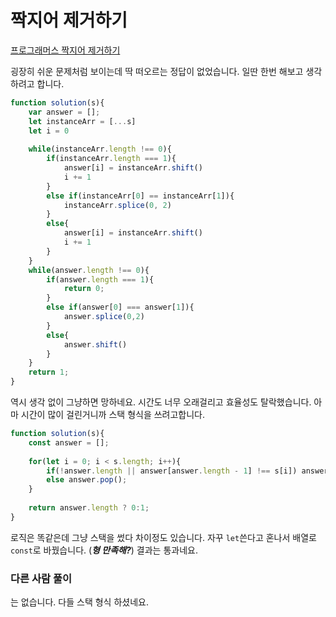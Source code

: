 # 짝지어 제거하기  
[프로그래머스 짝지어 제거하기](https://school.programmers.co.kr/learn/courses/30/lessons/12973)  

굉장히 쉬운 문제처럼 보이는데 딱 떠오르는 정답이 없었습니다. 일딴 한번 해보고 생각하려고 합니다.  

```js
function solution(s){
    var answer = [];
    let instanceArr = [...s]
    let i = 0
    
    while(instanceArr.length !== 0){
        if(instanceArr.length === 1){
            answer[i] = instanceArr.shift()
            i += 1
        }
        else if(instanceArr[0] == instanceArr[1]){
            instanceArr.splice(0, 2)
        }
        else{
            answer[i] = instanceArr.shift()
            i += 1
        }
    }
    while(answer.length !== 0){
        if(answer.length === 1){
            return 0;
        }
        else if(answer[0] === answer[1]){
            answer.splice(0,2)
        }
        else{
            answer.shift()
        }
    }
    return 1;
}
```  

역시 생각 없이 그냥하면 망하네요. 시간도 너무 오래걸리고 효율성도 탈락했습니다. 아마 시간이 많이 걸린거니까 스택 형식을 쓰려고합니다.  

```js
function solution(s){
    const answer = [];
    
    for(let i = 0; i < s.length; i++){
        if(!answer.length || answer[answer.length - 1] !== s[i]) answer.push(s[i]);
        else answer.pop();
    }
    
    return answer.length ? 0:1;
}
```  
로직은 똑같은데 그냥 스택을 썼다 차이정도 있습니다. 자꾸 `let`쓴다고 혼나서 배열로 `const`로 바꿨습니다. (***형 만족해?***) 결과는 통과네요.  

### 다른 사람 풀이  
는 없습니다. 다들 스택 형식 하셨네요.